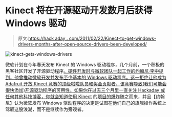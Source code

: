 # Kinect 将在开源驱动开发数月后获得 Windows 驱动

> 原文:[https://hack aday . com/2011/02/22/Kinect-to-get-windows-drivers-months-after-open-source-drivers-been-developed/](https://hackaday.com/2011/02/22/kinect-to-get-windows-drivers-months-after-open-source-drivers-were-developed/)

![](../Images/db0df984b1aba0c5ab6eddf29183d117.png "kinect-gets-windows-drivers")

微软计划在今年春天发布 Kinect 的 Windows 驱动程序，几个月前，一个积极的黑客社区开发了开源驱动程序[。硬件开发时与微软团队一起工作的约翰尼·李中提到，他曾推动微软开发并发布至少基本的 Windows 驱动程序。这一拒绝让他成为 Adafruit 开放 Kinect 竞赛的顶级啦啦队员和奖金贡献者，该竞赛导致(我们可能会很快添加)开源驱动程序的可用性。如果你在过去三个月里一直关注 Hackaday 或任何其他科技博客，你就会知道](http://hackaday.com/2010/11/04/kilobuck-open-kinect-project-prize/)[使用 Kinect](http://hackaday.com/2011/01/19/projector-tricks-make-use-of-kinect-3d-mapping/) 的[项目的爆炸](http://hackaday.com/2011/01/06/drill-based-kinect-camera/)随之而来，并且【约翰尼】认为微软发布 Windows 驱动程序的决定是试图在他们自己的旗舰操作系统上驾驭这股浪潮，而不是继续作为旁观者。